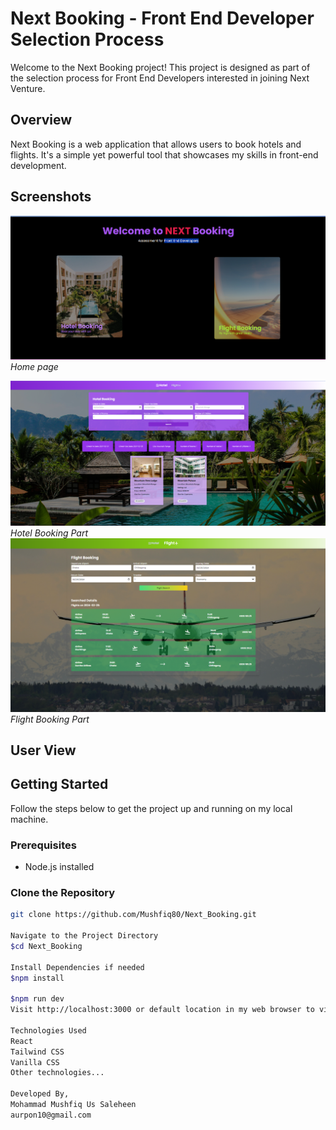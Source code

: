 # Next Booking - Front End Developer Selection Process

Welcome to the Next Booking project! This project is designed as part of the selection process for Front End Developers interested in joining Next Venture.

## Overview

Next Booking is a web application that allows users to book hotels and flights. It's a simple yet powerful tool that showcases my skills in front-end development.

## Screenshots

![Screenshot 1](./src/assets/ss1.png)
*Home page*

![Screenshot 2](./src/assets/ss2.png)
*Hotel Booking Part*
![Screenshot 2](./src/assets/ss3.png)
*Flight Booking Part*


## User View

<!-- Describe the user view and features of my application -->

## Getting Started

Follow the steps below to get the project up and running on my local machine.

### Prerequisites

- Node.js installed

### Clone the Repository

```bash
git clone https://github.com/Mushfiq80/Next_Booking.git

Navigate to the Project Directory
$cd Next_Booking

Install Dependencies if needed
$npm install

$npm run dev
Visit http://localhost:3000 or default location in my web browser to view the application.

Technologies Used
React
Tailwind CSS
Vanilla CSS
Other technologies...

Developed By,
Mohammad Mushfiq Us Saleheen
aurpon10@gmail.com



